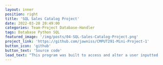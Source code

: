 ```yaml
---
layout: inner
position: right
title: 'SQL Sales Catalog Project'
date: 2022-03-20 20:49:00
categories: Team-Project Database-Handler
tags: Database Python SQL 
featured_image: '/img/posts/04-SQL-Sales-Catalog-Project.png'
project_link: 'https://github.com/jawniss/CMPUT291-Mini-Project-1'
button_icon: 'github'
button_text: 'Source code'
lead_text: "This program was built to access and alter a user inputted database using SQL statements via a created python handler. A database containing product information and product sales advertisements was used, and a python script was created to take in user inputs to display all products for sale, search for certain sales, and post product ads. There was also functionality to search for and see sellers information."
---
```

